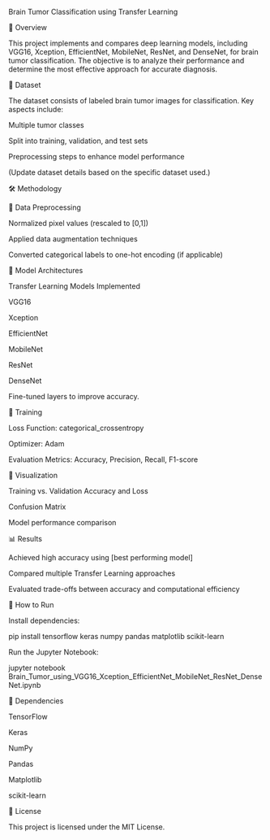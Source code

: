 Brain Tumor Classification using Transfer Learning

📖 Overview

This project implements and compares deep learning models, including VGG16, Xception, EfficientNet, MobileNet, ResNet, and DenseNet, for brain tumor classification. The objective is to analyze their performance and determine the most effective approach for accurate diagnosis.

📂 Dataset

The dataset consists of labeled brain tumor images for classification. Key aspects include:

Multiple tumor classes

Split into training, validation, and test sets

Preprocessing steps to enhance model performance

(Update dataset details based on the specific dataset used.)

🛠️ Methodology

🔹 Data Preprocessing

Normalized pixel values (rescaled to [0,1])

Applied data augmentation techniques

Converted categorical labels to one-hot encoding (if applicable)

🔹 Model Architectures

Transfer Learning Models Implemented

VGG16

Xception

EfficientNet

MobileNet

ResNet

DenseNet

Fine-tuned layers to improve accuracy.

🔹 Training

Loss Function: categorical_crossentropy

Optimizer: Adam

Evaluation Metrics: Accuracy, Precision, Recall, F1-score

🔹 Visualization

Training vs. Validation Accuracy and Loss

Confusion Matrix

Model performance comparison

📊 Results

Achieved high accuracy using [best performing model]

Compared multiple Transfer Learning approaches

Evaluated trade-offs between accuracy and computational efficiency

🚀 How to Run

Install dependencies:

pip install tensorflow keras numpy pandas matplotlib scikit-learn

Run the Jupyter Notebook:

jupyter notebook Brain_Tumor_using_VGG16_Xception_EfficientNet_MobileNet_ResNet_DenseNet.ipynb

📌 Dependencies

TensorFlow

Keras

NumPy

Pandas

Matplotlib

scikit-learn

📜 License

This project is licensed under the MIT License.
